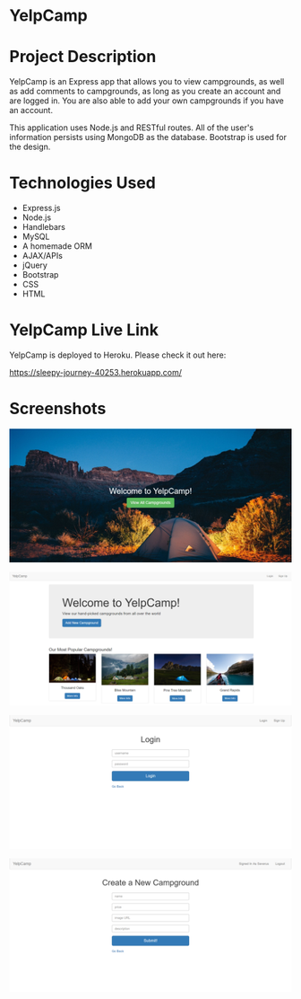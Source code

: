 # YelpCamp

# Project Description

YelpCamp is an Express app that allows you to view campgrounds, as well as add comments to campgrounds, as long as you create an account and are logged in. You are also able to add your own campgrounds if you have an account.

This application uses Node.js and RESTful routes. All of the user's information persists using MongoDB as the database. Bootstrap is used for the design.

# Technologies Used

* Express.js
* Node.js
* Handlebars
* MySQL
* A homemade ORM
* AJAX/APIs
* jQuery
* Bootstrap
* CSS
* HTML

# YelpCamp Live Link

YelpCamp is deployed to Heroku. Please check it out here:

https://sleepy-journey-40253.herokuapp.com/

# Screenshots

![Screenshot 01](screenshots/YelpCamp-screenshot01.jpg "Landing Page")

![Screenshot 02](screenshots/YelpCamp-screenshot02.png "Home Page")

![Screenshot 03](screenshots/YelpCamp-screenshot03.png "Login Page")

![Screenshot 04](screenshots/YelpCamp-screenshot04.png "Create a New Campground Page")
